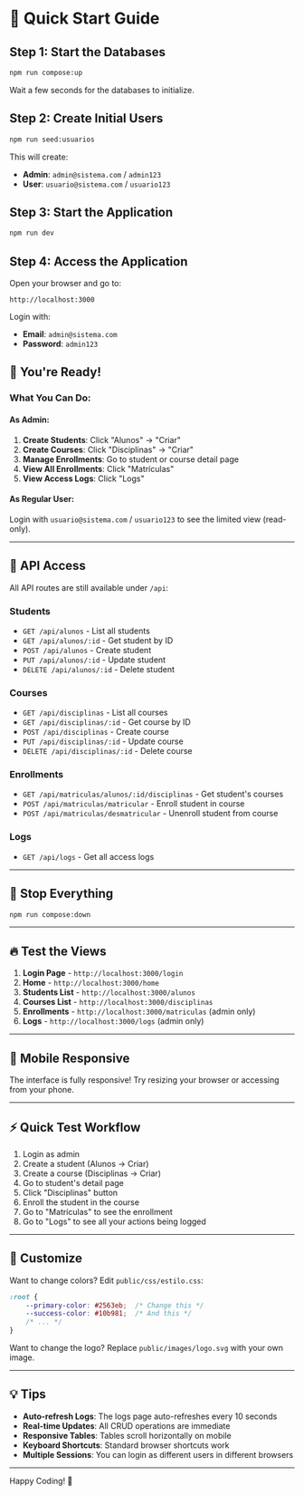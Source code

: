 # 🚀 Quick Start Guide

## Step 1: Start the Databases

```bash
npm run compose:up
```

Wait a few seconds for the databases to initialize.

## Step 2: Create Initial Users

```bash
npm run seed:usuarios
```

This will create:
- **Admin**: `admin@sistema.com` / `admin123`
- **User**: `usuario@sistema.com` / `usuario123`

## Step 3: Start the Application

```bash
npm run dev
```

## Step 4: Access the Application

Open your browser and go to:
```
http://localhost:3000
```

Login with:
- **Email**: `admin@sistema.com`
- **Password**: `admin123`

## 🎉 You're Ready!

### What You Can Do:

#### As Admin:
1. **Create Students**: Click "Alunos" → "Criar"
2. **Create Courses**: Click "Disciplinas" → "Criar"
3. **Manage Enrollments**: Go to student or course detail page
4. **View All Enrollments**: Click "Matrículas"
5. **View Access Logs**: Click "Logs"

#### As Regular User:
Login with `usuario@sistema.com` / `usuario123` to see the limited view (read-only).

---

## 📡 API Access

All API routes are still available under `/api`:

### Students
- `GET /api/alunos` - List all students
- `GET /api/alunos/:id` - Get student by ID
- `POST /api/alunos` - Create student
- `PUT /api/alunos/:id` - Update student
- `DELETE /api/alunos/:id` - Delete student

### Courses
- `GET /api/disciplinas` - List all courses
- `GET /api/disciplinas/:id` - Get course by ID
- `POST /api/disciplinas` - Create course
- `PUT /api/disciplinas/:id` - Update course
- `DELETE /api/disciplinas/:id` - Delete course

### Enrollments
- `GET /api/matriculas/alunos/:id/disciplinas` - Get student's courses
- `POST /api/matriculas/matricular` - Enroll student in course
- `POST /api/matriculas/desmatricular` - Unenroll student from course

### Logs
- `GET /api/logs` - Get all access logs

---

## 🛑 Stop Everything

```bash
npm run compose:down
```

---

## 🔥 Test the Views

1. **Login Page** - `http://localhost:3000/login`
2. **Home** - `http://localhost:3000/home`
3. **Students List** - `http://localhost:3000/alunos`
4. **Courses List** - `http://localhost:3000/disciplinas`
5. **Enrollments** - `http://localhost:3000/matriculas` (admin only)
6. **Logs** - `http://localhost:3000/logs` (admin only)

---

## 📱 Mobile Responsive

The interface is fully responsive! Try resizing your browser or accessing from your phone.

---

## ⚡ Quick Test Workflow

1. Login as admin
2. Create a student (Alunos → Criar)
3. Create a course (Disciplinas → Criar)
4. Go to student's detail page
5. Click "Disciplinas" button
6. Enroll the student in the course
7. Go to "Matrículas" to see the enrollment
8. Go to "Logs" to see all your actions being logged

---

## 🎨 Customize

Want to change colors? Edit `public/css/estilo.css`:

```css
:root {
    --primary-color: #2563eb;  /* Change this */
    --success-color: #10b981;  /* And this */
    /* ... */
}
```

Want to change the logo? Replace `public/images/logo.svg` with your own image.

---

## 💡 Tips

- **Auto-refresh Logs**: The logs page auto-refreshes every 10 seconds
- **Real-time Updates**: All CRUD operations are immediate
- **Responsive Tables**: Tables scroll horizontally on mobile
- **Keyboard Shortcuts**: Standard browser shortcuts work
- **Multiple Sessions**: You can login as different users in different browsers

---

Happy Coding! 🎉

